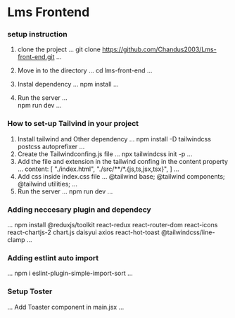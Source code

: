# Lms Frontend

### setup instruction

1. clone the project
... 
    git clone https://github.com/Chandus2003/Lms-front-end.git
...
2. Move in to the directory 
...
   cd lms-front-end
...

3. Instal dependency
...
   npm install
...

 4. Run the server
...  
  npm run dev
...

### How to set-up Tailvind in your project
1.  Install tailwind and Other dependency
...
   npm install -D tailwindcss postcss autoprefixer
...
2. Create the Tailwindconfing.js file
 ...
   npx tailwindcss init -p
 ...
3. Add the file and extension in the tailwind confing in the content property
 ...
   content: [
    "./index.html",
    "./src/**/*.{js,ts,jsx,tsx}",
  ]
 ...
4. Add css inside index.css file
...
   @tailwind base;
   @tailwind components;
   @tailwind utilities;
...
5. Run the server ... npm run dev ...

###   Adding neccesary  plugin and dependecy 
 ... 
 npm install @reduxjs/toolkit react-redux react-router-dom react-icons react-chartjs-2 chart.js daisyui axios react-hot-toast @tailwindcss/line-clamp
 ...
 ### Adding estlint auto import

 ...
    npm i eslint-plugin-simple-import-sort
 ...

### Setup Toster

...
   Add Toaster component in main.jsx
   <Toaster/>
...